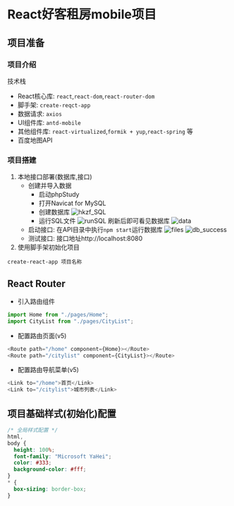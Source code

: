 # React好客租房mobile项目
## 项目准备
### 项目介绍
技术栈
* React核心库: `react`,`react-dom`,`react-router-dom`
* 脚手架: `create-reqct-app`
* 数据请求: `axios`
* UI组件库: `antd-mobile`
* 其他组件库: `react-virtualized`,`formik + yup`,`react-spring` 等
* 百度地图API
### 项目搭建
1. 本地接口部署(数据库,接口)
    - 创建并导入数据
        + 启动phpStudy
        + 打开Navicat for MySQL
        + 创建数据库
          ![hkzf_SQL](https://pic.imgdb.cn/item/61a0d3d22ab3f51d91b225fe.jpg)
        + 运行SQL文件
          ![runSQL](https://pic.imgdb.cn/item/61a0d4442ab3f51d91b25354.jpg)
          刷新后即可看见数据库
          ![data](https://pic.imgdb.cn/item/61a0d4ae2ab3f51d91b27e7c.jpg)
    - 启动接口: 在API目录中执行`npm start`运行数据库
      ![files](https://pic.imgdb.cn/item/61a0d5212ab3f51d91b2b037.jpg)
      ![db_success](https://pic.imgdb.cn/item/61a0d60c2ab3f51d91b311d6.jpg)
    - 测试接口: 接口地址http://localhost:8080
2. 使用脚手架初始化项目
```
create-react-app 项目名称
```
## React Router
* 引入路由组件
```js
import Home from "./pages/Home";
import CityList from "./pages/CityList";
```
* 配置路由页面(v5)
```js
<Route path="/home" component={Home}></Route>
<Route path="/citylist" component={CityList}></Route>
```
* 配置路由导航菜单(v5)
```js
<Link to="/home">首页</Link>
<Link to="/citylist">城市列表</Link>
```
## 项目基础样式(初始化)配置
```css
/* 全局样式配置 */
html,
body {
  height: 100%;
  font-family: "Microsoft YaHei";
  color: #333;
  background-color: #fff;
}
* {
  box-sizing: border-box;
}
```